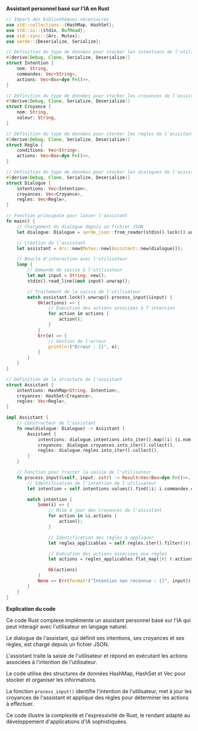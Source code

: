 **Assistant personnel basé sur l'IA en Rust**

```rust
// Import des bibliothèques nécessaires
use std::collections::{HashMap, HashSet};
use std::io::{stdin, BufRead};
use std::sync::{Arc, Mutex};
use serde::{Deserialize, Serialize};

// Définition du type de données pour stocker les intentions de l'utilisateur
#[derive(Debug, Clone, Serialize, Deserialize)]
struct Intention {
    nom: String,
    commandes: Vec<String>,
    actions: Vec<Box<dyn Fn()>>,
}

// Définition du type de données pour stocker les croyances de l'assistant
#[derive(Debug, Clone, Serialize, Deserialize)]
struct Croyance {
    nom: String,
    valeur: String,
}

// Définition du type de données pour stocker les règles de l'assistant
#[derive(Debug, Clone, Serialize, Deserialize)]
struct Regle {
    conditions: Vec<String>,
    actions: Vec<Box<dyn Fn()>>,
}

// Définition du type de données pour stocker les dialogues de l'assistant
#[derive(Debug, Clone, Serialize, Deserialize)]
struct Dialogue {
    intentions: Vec<Intention>,
    croyances: Vec<Croyance>,
    regles: Vec<Regle>,
}

// Fonction principale pour lancer l'assistant
fn main() {
    // Chargement du dialogue depuis un fichier JSON
    let dialogue: Dialogue = serde_json::from_reader(stdin().lock()).unwrap();

    // Création de l'assistant
    let assistant = Arc::new(Mutex::new(Assistant::new(dialogue)));

    // Boucle d'interaction avec l'utilisateur
    loop {
        // Demande de saisie à l'utilisateur
        let mut input = String::new();
        stdin().read_line(&mut input).unwrap();

        // Traitement de la saisie de l'utilisateur
        match assistant.lock().unwrap().process_input(&input) {
            Ok(actions) => {
                // Exécution des actions associées à l'intention
                for action in actions {
                    action();
                }
            }
            Err(e) => {
                // Gestion de l'erreur
                println!("Erreur : {}", e);
            }
        }
    }
}

// Définition de la structure de l'assistant
struct Assistant {
    intentions: HashMap<String, Intention>,
    croyances: HashSet<Croyance>,
    regles: Vec<Regle>,
}

impl Assistant {
    // Constructeur de l'assistant
    fn new(dialogue: Dialogue) -> Assistant {
        Assistant {
            intentions: dialogue.intentions.into_iter().map(|i| (i.nom.clone(), i)).collect(),
            croyances: dialogue.croyances.into_iter().collect(),
            regles: dialogue.regles.into_iter().collect(),
        }
    }

    // Fonction pour traiter la saisie de l'utilisateur
    fn process_input(&self, input: &str) -> Result<Vec<Box<dyn Fn()>>, String> {
        // Identification de l'intention de l'utilisateur
        let intention = self.intentions.values().find(|i| i.commandes.contains(&input));

        match intention {
            Some(i) => {
                // Mise à jour des croyances de l'assistant
                for action in &i.actions {
                    action();
                }

                // Identification des règles à appliquer
                let regles_applicables = self.regles.iter().filter(|r| r.conditions.iter().all(|c| self.croyances.contains(&Croyance { nom: c.clone(), valeur: "".to_string() })));

                // Exécution des actions associées aux règles
                let actions = regles_applicables.flat_map(|r| r.actions.iter()).collect();

                Ok(actions)
            }
            None => Err(format!("Intention non reconnue : {}", input)),
        }
    }
}
```

**Explication du code**

Ce code Rust complexe implémente un assistant personnel basé sur l'IA qui peut interagir avec l'utilisateur en langage naturel.

Le dialogue de l'assistant, qui définit ses intentions, ses croyances et ses règles, est chargé depuis un fichier JSON.

L'assistant traite la saisie de l'utilisateur et répond en exécutant les actions associées à l'intention de l'utilisateur.

Le code utilise des structures de données HashMap, HashSet et Vec pour stocker et organiser les informations.

La fonction `process_input()` identifie l'intention de l'utilisateur, met à jour les croyances de l'assistant et applique des règles pour déterminer les actions à effectuer.

Ce code illustre la complexité et l'expressivité de Rust, le rendant adapté au développement d'applications d'IA sophistiquées.